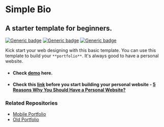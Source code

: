 # Simple Bio
## A starter template for beginners. 
[![Generic badge](https://img.shields.io/badge/Web-Development-teal.svg?style=for-the-badge)](https://github.com/vinitshahdeo/SimpleBio) 
[![Generic badge](https://img.shields.io/badge/Portfolio-Design-orange.svg?style=for-the-badge)](https://github.com/vinitshahdeo/) [![Generic badge](https://img.shields.io/badge/Basic-Template-blue.svg?style=for-the-badge)](https://github.com/vinitshahdeo/) 

Kick start your web designing with this basic template. You can use this template to build your `**portfolio**`. It's always good to have a personal website.

- #### Check [demo](https://vinitshahdeo.github.io/SimpleBio/) here. 
- #### Check this [link](https://medium.com/@vinitshahdeo/5-reasons-why-you-should-have-a-personal-website-43b145532925) before you start building your personal website - [5 Reasons Why You Should Have a Personal Website?](https://medium.com/@vinitshahdeo/5-reasons-why-you-should-have-a-personal-website-43b145532925)

### Related Repositories

- [Mobile Portfolio](https://github.com/vinitshahdeo/Mobile-Portfolio)
- [Old Portfolio](https://github.com/vinitshahdeo/Old-Portfolio)